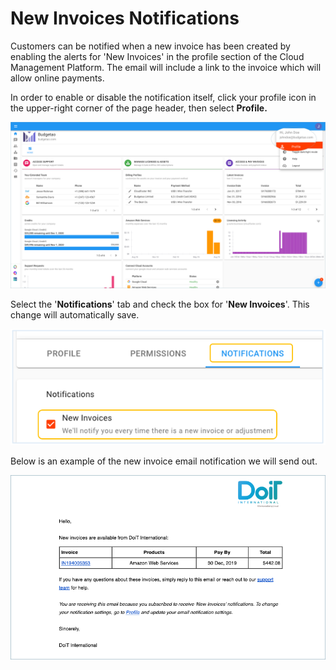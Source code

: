 # New Invoices Notifications

Customers can be notified when a new invoice has been created by enabling the alerts for 'New Invoices' in the profile section of the Cloud Management Platform. The email will include a link to the invoice which will allow online payments.

In order to enable or disable the notification itself, click your profile icon in the upper-right corner of the page header, then select **Profile.**

![A screenshot showing how to access your _Profile_ option](<../.gitbook/assets/profile-1- (2) (3) (3) (1) (2).png>)

Select the '**Notifications**' tab and check the box for '**New Invoices**'. This change will automatically save.

![A screenshot showing you the location of the _Notifications_ tab](<../.gitbook/assets/image (159).png>)

Below is an example of the new invoice email notification we will send out.

![A screenshot of an invoice email](../.gitbook/assets/new-invoice-alert.png)
